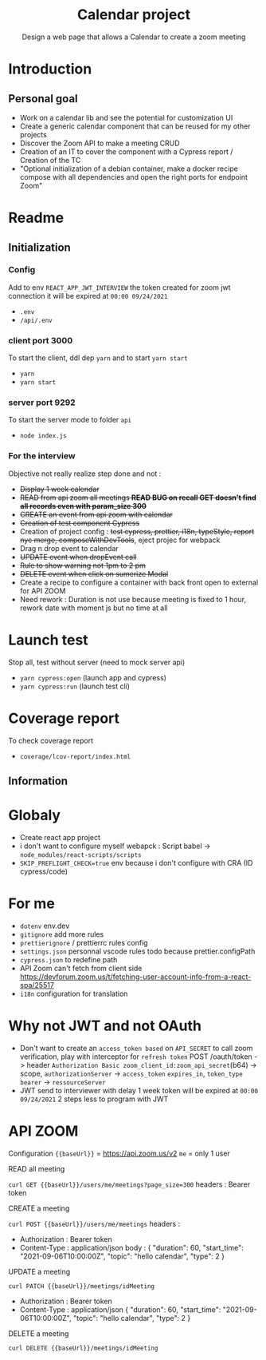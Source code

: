 <h1 align="center">Calendar project</h1>
<p align="center">Design a web page that allows a Calendar to create a zoom meeting</p>

# Introduction

## Personal goal

<ul>
<li>Work on a calendar lib and see the potential for customization UI</li>
<li>Create a generic calendar component that can be reused for my other projects</li>
<li>Discover the Zoom API to make a meeting CRUD</li>
<li>Creation of an IT to cover the component with a Cypress report / Creation of the TC</li>
<li>"Optional initialization of a debian container, make a docker recipe compose with all dependencies and open the right ports for endpoint Zoom"</li>
</ul>

# Readme

## Initialization

### Config

Add to env `REACT_APP_JWT_INTERVIEW` the token created for zoom jwt connection it will be expired at `00:00 09/24/2021`

-   `.env`
-   `/api/.env`

### client port 3000

To start the client, ddl dep `yarn` and to start `yarn start`

-   `yarn`
-   `yarn start`

### server port 9292

To start the server mode to folder `api`

-   `node index.js`

### For the interview

Objective not really realize step done and not :

<ul>
<li><strike>Display 1 week calendar</strike></li>
<li><strike>READ from api zoom all meetings <b>READ BUG on recall GET doesn't find all records even with param_size 300</b></strike></li>
<li><strike>CREATE an event from api zoom with calendar</strike></li>
<li><strike>Creation of test component Cypress</strike></li>
<li>Creation of project config : <strike>test cypress, prettier, i18n, typeStyle, report nyc merge, composeWithDevTools</strike>, eject projec for webpack</li>
<li>Drag n drop event to calendar</li>
<li><strike>UPDATE event when dropEvent call</strike></li>
<li><strike>Rule to show warning not 1pm to 2 pm</strike></li>
<li><strike>DELETE event when click on sumerize Modal</strike></li>
<li>Create a recipe to configure a container with back front open to external for API ZOOM</li>
<li>Need rework : Duration is not use because meeting is fixed to 1 hour, rework date with moment js but no time at all</li>

</ul>

# Launch test

Stop all, test without server (need to mock server api)

-   `yarn cypress:open` (launch app and cypress)
-   `yarn cypress:run` (launch test cli)

# Coverage report

To check coverage report

-   `coverage/lcov-report/index.html`

## Information

# Globaly

-   Create react app project
-   i don't want to configure myself webapck : Script babel -> `node_modules/react-scripts/scripts`
-   `SKIP_PREFLIGHT_CHECK=true` env because i don't configure with CRA (ID cypress/code)

# For me

-   `dotenv` env.dev
-   `gitignore` add more rules
-   `prettierignore` / prettierrc rules config
-   `settings.json` personnal vscode rules todo because prettier.configPath
-   `cypress.json` to redefine path
-   API Zoom can't fetch from client side https://devforum.zoom.us/t/fetching-user-account-info-from-a-react-spa/25517
-   `i18n` configuration for translation

# Why not JWT and not OAuth

-   Don't want to create an `access_token based` on `API_SECRET` to call zoom verification, play with interceptor for `refresh token`
    POST /oauth/token -> header `Authorization Basic zoom_client_id:zoom_api_secret`(b64) -> scope, `authorizationServer` -> `access_token` `expires_in`, `token_type bearer` -> `ressourceServer`
-   JWT send to interviewer with delay 1 week token will be expired at `00:00 09/24/2021` 2 steps less to program with JWT

# API ZOOM

Configuration
`{{baseUrl}}` = https://api.zoom.us/v2
`me` = only 1 user

READ all meeting

`curl GET {{baseUrl}}/users/me/meetings?page_size=300`
headers : Bearer token

CREATE a meeting

`curl POST {{baseUrl}}/users/me/meetings`
headers :

-   Authorization : Bearer token
-   Content-Type : application/json
    body :
    {
    "duration": 60,
    "start_time": "2021-09-06T10:00:00Z",
    "topic": "hello calendar",
    "type": 2
    }

UPDATE a meeting

`curl PATCH {{baseUrl}}/meetings/idMeeting`

-   Authorization : Bearer token
-   Content-Type : application/json
    {
    "duration": 60,
    "start_time": "2021-09-06T10:00:00Z",
    "topic": "hello calendar",
    "type": 2
    }

DELETE a meeting

`curl DELETE {{baseUrl}}/meetings/idMeeting`
